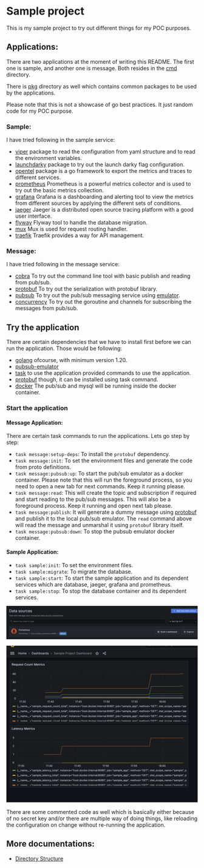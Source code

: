 # Sample project

This is my sample project to try out different things for my POC purposes.


## Applications:

There are two applications at the moment of writing this README. The first one is sample, and another one is message. Both resides in the [cmd][1] directory.

There is [pkg][2] directory as well which contains common packages to be used by the applications.

Please note that this is not a showcase of go best practices. It just random code for my POC purpose.

### Sample:

I have tried following in the sample service:

- [viper][4] package to read the configuration from yaml structure and to read the environment variables.
- [launchdarky][5] package to try out the launch darky flag configuration.
- [opentel][15] package is a go framework to export the metrics and traces to different services.
- [prometheus][16] Prometheus is a powerful metrics collector and is used to try out the basic metrics collection.
- [grafana][17] Grafana is a dashboarding and alerting tool to view the metrics from different sources by applying the different sets of conditions.
- [jaeger][19] Jaeger is a distributed open source tracing platform with a good user interface.
- [flyway][20] Flyway tool to handle the database migration.
- [mux][21] Mux is used for request routing handler.
- [traefik][22] Traefik provides a way for API management.

### Message:

I have tried following in the message service:

- [cobra][6] To try out the command line tool with basic publish and reading from pub/sub.
- [protobuf][7] To try out the serialization with protobuf library.
- [pubsub][8] To try out the pub/sub messaging service using [emulator][9].
- [concurrency][10] To try out the goroutine and channels for subscribing the messages from pub/sub.


## Try the application

There are certain dependencies that we have to install first before we can run the application. Those would be following:

- [golang][11] ofcourse, with minimum version 1.20.
- [pubsub-emulator][9]
- [task][12] to use the application provided commands to use the application.
- [protobuf][13] though, it can be installed using task command.
- [docker][14] The pub/sub and mysql will be running inside the docker container.

### Start the application

#### Message Application:

There are certain task commands to run the applications. Lets go step by step:

- `task message:setup-deps`: To install the `protobuf` dependency.
- `task message:init`: To set the environment files and generate the code from proto definitions.
- `task message:pubsub:up`: To start the pub/sub emulator as a docker container. Please note that this will run the foreground process, so you need to open a new tab for next commands. Keep it running please.
- `task message:read`: This will create the topic and subscription if required and start reading to the pub/sub messages. This will also be a foreground process. Keep it running and open next tab please.
-  `task message:publish`: It will generate a dummy message using [protobuf][13] and publish it to the local pub/sub emulator. The `read` command above will read the message and unmarshal it using `protobuf` library itself.
- `task message:pubsub:down`: To stop the pubsub emulator docker container.

#### Sample Application:

- `task sample:init`: To set the environment files.
- `task sample:migrate`: To migrate the database.
- `task sample:start`: To start the sample application and its dependent services which are database, jaeger, grafana and prometheus.
- `task sample:stop`: To stop the database container and its dependent services.

![grafana datasource config](./docs/images/grafana-datasource-config.png)

![grafana dashboard](./docs/images/grafana-dashboard.png)

There are some commented code as well which is basically either because of no secret key and/or there are multiple way of doing things, like reloading the configuration on change without re-running the application.

## More documentations:

- [Directory Structure](./docs/directory.md)

[1]:./cmd
[2]:./pkg/
[3]:./cmd/sample/config/config.yaml
[4]:https://github.com/spf13/viper
[5]:https://github.com/launchdarkly/go-sdk-common
[6]:https://github.com/spf13/cobra
[7]:https://github.com/golang/protobuf
[8]:https://pkg.go.dev/cloud.google.com/go/pubsub
[9]:https://cloud.google.com/pubsub/docs/emulator
[10]:https://medium.com/nerd-for-tech/learning-go-concurrency-goroutines-channels-8836b3c34152
[11]:https://go.dev/doc/install
[12]:https://taskfile.dev/
[13]:https://protobuf.dev/
[14]:https://www.docker.com/get-started/
[15]:https://github.com/open-telemetry/opentelemetry-go
[16]:https://prometheus.io/
[17]:https://grafana.com/
[18]:./build/prometheus/prometheus.yml
[19]:https://www.jaegertracing.io/docs/1.51/
[20]:https://flywaydb.org/
[21]:https://github.com/gorilla/mux
[22]:https://doc.traefik.io/traefik
